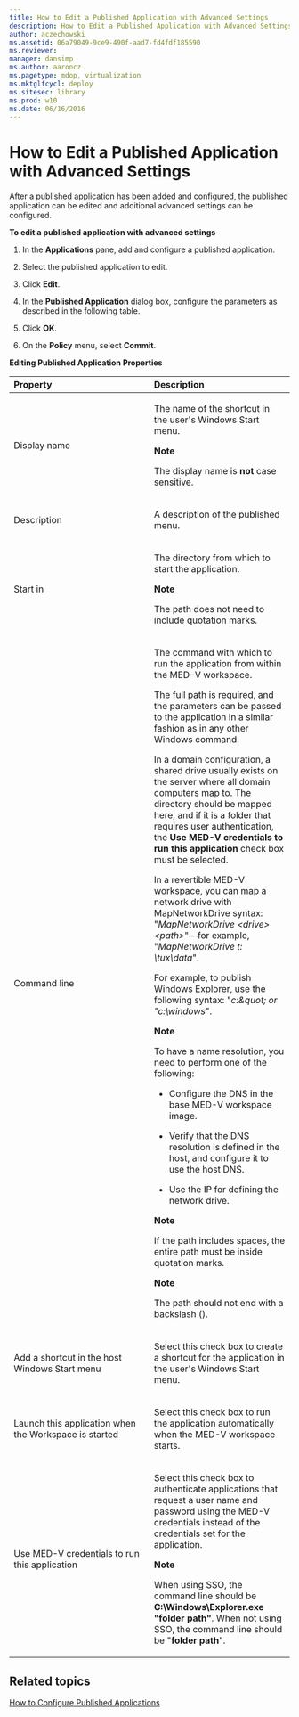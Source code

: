 ```yaml
---
title: How to Edit a Published Application with Advanced Settings
description: How to Edit a Published Application with Advanced Settings
author: aczechowski
ms.assetid: 06a79049-9ce9-490f-aad7-fd4fdf185590
ms.reviewer: 
manager: dansimp
ms.author: aaroncz
ms.pagetype: mdop, virtualization
ms.mktglfcycl: deploy
ms.sitesec: library
ms.prod: w10
ms.date: 06/16/2016
---
```



# How to Edit a Published Application with Advanced Settings


After a published application has been added and configured, the published application can be edited and additional advanced settings can be configured.

**To edit a published application with advanced settings**

1.  In the **Applications** pane, add and configure a published application.

2.  Select the published application to edit.

3.  Click **Edit**.

4.  In the **Published Application** dialog box, configure the parameters as described in the following table.

5.  Click **OK**.

6.  On the **Policy** menu, select **Commit**.

**Editing Published Application Properties**

<table>
<colgroup>
<col width="50%" />
<col width="50%" />
</colgroup>
<thead>
<tr class="header">
<th align="left">Property</th>
<th align="left">Description</th>
</tr>
</thead>
<tbody>
<tr class="odd">
<td align="left"><p>Display name</p></td>
<td align="left"><p>The name of the shortcut in the user&#39;s Windows Start menu.</p>
<div class="alert">
<strong>Note</strong><br/><p>The display name is <strong>not</strong> case sensitive.</p>
</div>
<div>

</div></td>
</tr>
<tr class="even">
<td align="left"><p>Description</p></td>
<td align="left"><p>A description of the published menu.</p></td>
</tr>
<tr class="odd">
<td align="left"><p>Start in</p></td>
<td align="left"><p>The directory from which to start the application.</p>
<div class="alert">
<strong>Note</strong><br/><p>The path does not need to include quotation marks.</p>
</div>
<div>

</div></td>
</tr>
<tr class="even">
<td align="left"><p>Command line</p></td>
<td align="left"><p>The command with which to run the application from within the MED-V workspace.</p>
<p>The full path is required, and the parameters can be passed to the application in a similar fashion as in any other Windows command.</p>
<p>In a domain configuration, a shared drive usually exists on the server where all domain computers map to. The directory should be mapped here, and if it is a folder that requires user authentication, the <strong>Use MED-V credentials to run this application</strong> check box must be selected.</p>
<p>In a revertible MED-V workspace, you can map a network drive with MapNetworkDrive syntax: &quot;<em>MapNetworkDrive &lt;drive&gt; &lt;path&gt;</em>&quot;—for example, &quot;<em>MapNetworkDrive t: \tux\data</em>&quot;.</p>
<p>For example, to publish Windows Explorer, use the following syntax: &quot;<em>c:&amp;quot; or &quot;c:\windows</em>&quot;.</p>
<div class="alert">
<strong>Note</strong><br/><p>To have a name resolution, you need to perform one of the following:</p>
</div>
<div>

</div>
<ul>
<li><p>Configure the DNS in the base MED-V workspace image.</p></li>
<li><p>Verify that the DNS resolution is defined in the host, and configure it to use the host DNS.</p></li>
<li><p>Use the IP for defining the network drive.</p></li>
</ul>
<div class="alert">
<strong>Note</strong><br/><p>If the path includes spaces, the entire path must be inside quotation marks.</p>
</div>
<div>

</div>
<div class="alert">
<strong>Note</strong><br/><p>The path should not end with a backslash ().</p>
</div>
<div>

</div></td>
</tr>
<tr class="odd">
<td align="left"><p>Add a shortcut in the host Windows Start menu</p></td>
<td align="left"><p>Select this check box to create a shortcut for the application in the user&#39;s Windows Start menu.</p></td>
</tr>
<tr class="even">
<td align="left"><p>Launch this application when the Workspace is started</p></td>
<td align="left"><p>Select this check box to run the application automatically when the MED-V workspace starts.</p></td>
</tr>
<tr class="odd">
<td align="left"><p>Use MED-V credentials to run this application</p></td>
<td align="left"><p>Select this check box to authenticate applications that request a user name and password using the MED-V credentials instead of the credentials set for the application.</p>
<div class="alert">
<strong>Note</strong><br/><p>When using SSO, the command line should be <strong>C:\Windows\Explorer.exe &quot;folder path&quot;</strong>. When not using SSO, the command line should be &quot;<strong>folder path</strong>&quot;.</p>
</div>
<div>

</div></td>
</tr>
</tbody>
</table>



## Related topics


[How to Configure Published Applications](how-to-configure-published-applicationsmedvv2.md)









